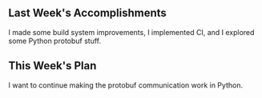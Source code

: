 ## Last Week's Accomplishments

I made some build system improvements, I implemented CI, and I explored
some Python protobuf stuff.

## This Week's Plan

I want to continue making the protobuf communication work in Python.
